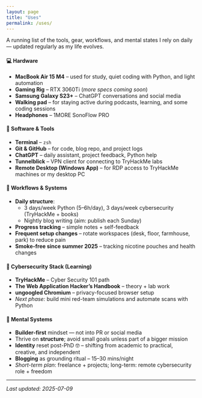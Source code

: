 ```yaml
---
layout: page
title: "Uses"
permalink: /uses/
---
```


A running list of the tools, gear, workflows, and mental states I rely on daily — updated regularly as my life evolves.


#### 💻 Hardware
- **MacBook Air 15 M4** – used for study, quiet coding with Python, and light automation
- **Gaming Rig** – RTX 3060Ti (_more specs coming soon_)
- **Samsung Galaxy S23+** – ChatGPT conversations and social media
- **Walking pad** – for staying active during podcasts, learning, and some coding sessions
- **Headphones** – 1MORE SonoFlow PRO


#### 🧰 Software & Tools
- **Terminal** – `zsh`
- **Git & GitHub** – for code, blog repo, and project logs
- **ChatGPT** – daily assistant, project feedback, Python help
- **Tunnelblick** – VPN client for connecting to TryHackMe labs
- **Remote Desktop (Windows App)** – for RDP access to TryHackMe machines or my desktop PC


#### 🧠 Workflows & Systems
- **Daily structure**:
  - 3 days/week Python (5–6h/day), 3 days/week cybersecurity (TryHackMe + books)
  - Nightly blog writing (aim: publish each Sunday)
- **Progress tracking** – simple notes + self-feedback
- **Frequent setup changes** – rotate workspaces (desk, floor, farmhouse, park) to reduce pain
- **Smoke-free since summer 2025** – tracking nicotine pouches and health changes


#### 🔐 Cybersecurity Stack (Learning)
- **TryHackMe** – Cyber Security 101 path
- **The Web Application Hacker’s Handbook** – theory + lab work
- **ungoogled Chromium** – privacy-focused browser setup
- *Next phase:* build mini red-team simulations and automate scans with Python


#### 🧠 Mental Systems
- **Builder-first** mindset — not into PR or social media
- Thrive on **structure**; avoid small goals unless part of a bigger mission
- **Identity** reset post-PhD 🤓 – shifting from academic to practical, creative, and independent
- **Blogging** as grounding ritual – 15–30 mins/night
- *Short-term plan*: freelance + projects; long-term: remote cybersecurity role + freedom

---

_Last updated: 2025-07-09_